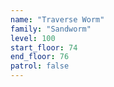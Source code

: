 ```yaml
---
name: "Traverse Worm"
family: "Sandworm"
level: 100
start_floor: 74
end_floor: 76
patrol: false
---
```


